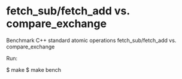 # fetch_sub/fetch_add vs. compare_exchange
Benchmark C++ standard atomic operations fetch_sub/fetch_add vs. compare_exchange

Run:

$ make
$ make bench


